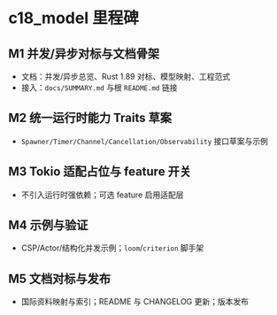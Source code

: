 # c18_model 里程碑

## M1 并发/异步对标与文档骨架

- 文档：并发/异步总览、Rust 1.89 对标、模型映射、工程范式
- 接入：`docs/SUMMARY.md` 与根 `README.md` 链接

## M2 统一运行时能力 Traits 草案

- `Spawner/Timer/Channel/Cancellation/Observability` 接口草案与示例

## M3 Tokio 适配占位与 feature 开关

- 不引入运行时强依赖；可选 feature 启用适配层

## M4 示例与验证

- CSP/Actor/结构化并发示例；`loom`/`criterion` 脚手架

## M5 文档对标与发布

- 国际资料映射与索引；README 与 CHANGELOG 更新；版本发布
